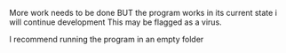 More work needs to be done BUT the program works in its current state
i will continue development
This may be flagged as a virus.

I recommend running the program in an empty folder 
